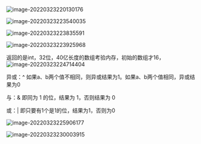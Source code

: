 ![image-20220323220130176](C:\Users\kgliu\AppData\Roaming\Typora\typora-user-images\image-20220323220130176.png)

![image-20220323223540035](C:\Users\kgliu\AppData\Roaming\Typora\typora-user-images\image-20220323223540035.png)

![image-20220323223835591](C:\Users\kgliu\AppData\Roaming\Typora\typora-user-images\image-20220323223835591.png)

![image-20220323223925968](C:\Users\kgliu\AppData\Roaming\Typora\typora-user-images\image-20220323223925968.png)

返回的是int，32位，40亿长度的数组考验内存，初始的数组才16，![image-20220323224714404](C:\Users\kgliu\AppData\Roaming\Typora\typora-user-images\image-20220323224714404.png)



异或：^ 如果a、b两个值不相同，则异或结果为1。如果a、b两个值相同，异或结果为0

与：& 即同为 1 的位，结果为 1，否则结果为 0

或：| 即只要有1个是1的位，结果为1，否则为0

![image-20220323225906177](C:\Users\kgliu\AppData\Roaming\Typora\typora-user-images\image-20220323225906177.png)

![image-20220323230003915](C:\Users\kgliu\AppData\Roaming\Typora\typora-user-images\image-20220323230003915.png)

